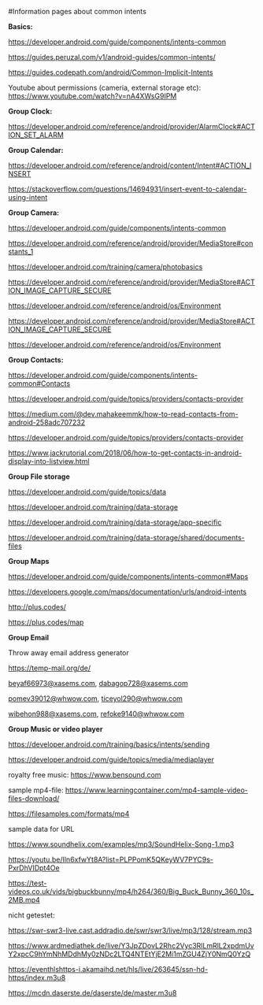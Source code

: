 #Information pages about common intents

**Basics:**

https://developer.android.com/guide/components/intents-common

https://guides.peruzal.com/v1/android-guides/common-intents/

https://guides.codepath.com/android/Common-Implicit-Intents

Youtube about permissions (cameria, external storage etc): https://www.youtube.com/watch?v=nA4XWsG9IPM

**Group Clock:**

https://developer.android.com/reference/android/provider/AlarmClock#ACTION_SET_ALARM

**Group Calendar:**

https://developer.android.com/reference/android/content/Intent#ACTION_INSERT

https://stackoverflow.com/questions/14694931/insert-event-to-calendar-using-intent

**Group Camera:**

https://developer.android.com/guide/components/intents-common

https://developer.android.com/reference/android/provider/MediaStore#constants_1

https://developer.android.com/training/camera/photobasics

https://developer.android.com/reference/android/provider/MediaStore#ACTION_IMAGE_CAPTURE_SECURE

https://developer.android.com/reference/android/os/Environment

https://developer.android.com/reference/android/provider/MediaStore#ACTION_IMAGE_CAPTURE_SECURE

https://developer.android.com/reference/android/os/Environment

**Group Contacts:**

https://developer.android.com/guide/components/intents-common#Contacts

https://developer.android.com/guide/topics/providers/contacts-provider

https://medium.com/@dev.mahakeemmk/how-to-read-contacts-from-android-258adc707232

https://developer.android.com/guide/topics/providers/contacts-provider

https://www.jackrutorial.com/2018/06/how-to-get-contacts-in-android-display-into-listview.html

**Group File storage**

https://developer.android.com/guide/topics/data

https://developer.android.com/training/data-storage

https://developer.android.com/training/data-storage/app-specific

https://developer.android.com/training/data-storage/shared/documents-files


**Group Maps**

https://developer.android.com/guide/components/intents-common#Maps

https://developers.google.com/maps/documentation/urls/android-intents

http://plus.codes/

https://plus.codes/map

**Group Email**

Throw away email address generator

https://temp-mail.org/de/

beyaf66973@xasems.com, dabagop728@xasems.com

pomev39012@whwow.com, ticeyol290@whwow.com

wibehon988@xasems.com, refoke9140@whwow.com

**Group Music or video player**

https://developer.android.com/training/basics/intents/sending

https://developer.android.com/guide/topics/media/mediaplayer

royalty free music: https://www.bensound.com

sample mp4-file: https://www.learningcontainer.com/mp4-sample-video-files-download/

https://filesamples.com/formats/mp4

sample data for URL

https://www.soundhelix.com/examples/mp3/SoundHelix-Song-1.mp3

https://youtu.be/Iln6xfwYt8A?list=PLPPomK5QKeyWV7PYC9s-PxrDhVIDpt4Oe

https://test-videos.co.uk/vids/bigbuckbunny/mp4/h264/360/Big_Buck_Bunny_360_10s_2MB.mp4

nicht getestet:

https://swr-swr3-live.cast.addradio.de/swr/swr3/live/mp3/128/stream.mp3

https://www.ardmediathek.de/live/Y3JpZDovL2Rhc2Vyc3RlLmRlL2xpdmUvY2xpcC9hYmNhMDdhMy0zNDc2LTQ4NTEtYjE2Mi1mZGU4ZjY0NmQ0YzQ

https://eventhlshttps-i.akamaihd.net/hls/live/263645/ssn-hd-https/index.m3u8

https://mcdn.daserste.de/daserste/de/master.m3u8
